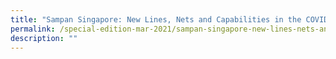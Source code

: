 ```yaml
---
title: "Sampan Singapore: New Lines, Nets and Capabilities in the COVID Storm"
permalink: /special-edition-mar-2021/sampan-singapore-new-lines-nets-and-capabilities-in-the-covid-storm/
description: ""
---
```

